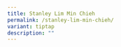 ```yaml
---
title: Stanley Lim Min Chieh
permalink: /stanley-lim-min-chieh/
variant: tiptap
description: ""
---
```

